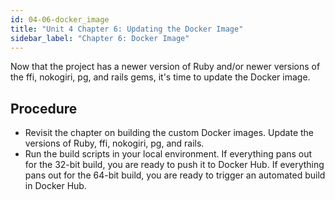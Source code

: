 ```yaml
---
id: 04-06-docker_image
title: "Unit 4 Chapter 6: Updating the Docker Image"
sidebar_label: "Chapter 6: Docker Image"
---
```


Now that the project has a newer version of Ruby and/or newer versions of the ffi, nokogiri, pg, and rails gems, it's time to update the Docker image.

## Procedure
* Revisit the chapter on building the custom Docker images.  Update the versions of Ruby, ffi, nokogiri, pg, and rails.
* Run the build scripts in your local environment.  If everything pans out for the 32-bit build, you are ready to push it to Docker Hub.  If everything pans out for the 64-bit build, you are ready to trigger an automated build in Docker Hub.
